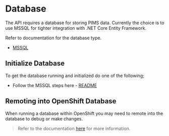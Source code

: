 # Database

The API requires a database for storing PIMS data. Currently the choice is to use MSSQL for tighter integration with .NET Core Entity Framework.

Refer to documentation for the database type.

- [MSSQL](mssql/README.md)

## Initialize Database

To get the database running and initialized do one of the following;

- Follow the MSSQL steps here - [README](./mssql/README.md)

## Remoting into OpenShift Database

When running a database within OpenShift you may need to remote into the database to debug or make changes.

> Refer to the documentation [here](../openshift/README.md#Remote%20into%20Database) for more information.

